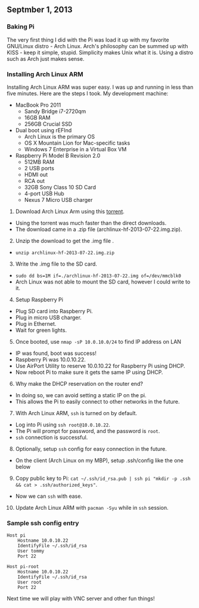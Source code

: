 ## Septmber 1, 2013

### Baking Pi

The very first thing I did with the Pi was load it up with my favorite GNU/Linux
distro - Arch Linux. Arch's philosophy can be summed up with KISS - keep it
simple, stupid. Simplicity makes Unix what it is. Using a distro such as Arch
just makes sense.

### Installing Arch Linux ARM

Installing Arch Linux ARM was super easy. I was up and running in less than five
minutes. Here are the steps I took. My development machine:

- MacBook Pro 2011 
  - Sandy Bridge i7-2720qm
  - 16GB RAM
  - 256GB Crucial SSD
- Dual boot using rEFInd 
  - Arch Linux is the primary OS
  - OS X Mountain Lion for Mac-specific tasks
  - Windows 7 Enterprise in a Virtual Box VM
- Raspberry Pi Model B Revision 2.0
  - 512MB RAM
  - 2 USB ports
  - HDMI out
  - RCA out
  - 32GB Sony Class 10 SD Card
  - 4-port USB Hub
  - Nexus 7 Micro USB charger

1. Download Arch Linux Arm using this [torrent](http://downloads.raspberrypi.org/images/archlinuxarm/archlinux-hf-2013-07-22/archlinux-hf-2013-07-22.img.zip.torrent).
  * Using the torrent was much faster than the direct downloads.
  * The download came in a .zip file (archlinux-hf-2013-07-22.img.zip). 
2. Unzip the download to get the .img file .
  * `unzip archlinux-hf-2013-07-22.img.zip`
3. Write the .img file to the SD card. 
  * `sudo dd bs=1M if=./archlinux-hf-2013-07-22.img of=/dev/mmcblk0`
  * Arch Linux was not able to mount the SD card, however I could write to it.
4. Setup Raspberry Pi
  * Plug SD card into Raspberry Pi.
  * Plug in micro USB charger.
  * Plug in Ethernet.
  * Wait for green lights. 
5. Once booted, use `nmap -sP 10.0.10.0/24` to find IP address on LAN
  * IP was found, boot was success!
  * Raspberry Pi was 10.0.10.22.
  * Use AirPort Utility to reserve 10.0.10.22 for Raspberry Pi using DHCP.
  * Now reboot Pi to make sure it gets the same IP using DHCP.
6. Why make the DHCP reservation on the router end?
  * In doing so, we can avoid setting a static IP on the pi.
  * This allows the Pi to easily connect to other networks in the future.
7. With Arch Linux ARM, `ssh` is turned on by default.
  * Log into Pi using `ssh root@10.0.10.22`.
  * The Pi will prompt for password, and the password is `root`.
  * `ssh` connection is successful.
8. Optionally, setup `ssh` config for easy connection in the future.
  * On the client (Arch Linux on my MBP), setup .ssh/config like the one below
9. Copy public key to Pi: `cat ~/.ssh/id_rsa.pub | ssh pi "mkdir -p .ssh && cat > .ssh/authorized_keys"`.
  * Now we can `ssh` with ease.
10. Update Arch Linux ARM with `pacman -Syu` while in `ssh` session.

### Sample ssh config entry

```sshconfig
Host pi
    Hostname 10.0.10.22
    IdentifyFile ~/.ssh/id_rsa
    User tommy
    Port 22

Host pi-root
    Hostname 10.0.10.22
    IdentifyFile ~/.ssh/id_rsa
    User root
    Port 22
```

Next time we will play with VNC server and other fun things!
